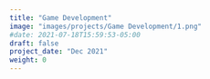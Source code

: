 ```yaml
---
title: "Game Development"
image: "images/projects/Game Development/1.png"
#date: 2021-07-18T15:59:53-05:00
draft: false
project_date: "Dec 2021"
weight: 0
---
```


